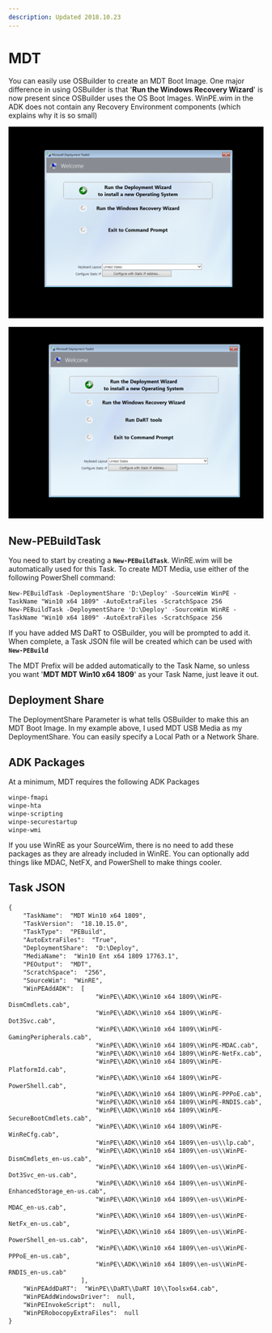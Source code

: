 ```yaml
---
description: Updated 2018.10.23
---
```


# MDT

You can easily use OSBuilder to create an MDT Boot Image.  One major difference in using OSBuilder is that '**Run the Windows Recovery Wizard**' is now present since OSBuilder uses the OS Boot Images.  WinPE.wim in the ADK does not contain any Recovery Environment components \(which explains why it is so small\)

![MDT without DaRT Integration](../../../.gitbook/assets/2018-10-17_2-23-55%20%281%29.png)

![MDT with DaRT Integration](../../../.gitbook/assets/2018-10-17_2-24-05%20%281%29.png)

## New-PEBuildTask

You need to start by creating a **`New-PEBuildTask`**.  WinRE.wim will be automatically used for this Task.  To create MDT Media, use either of the following PowerShell command:

```text
New-PEBuildTask -DeploymentShare 'D:\Deploy' -SourceWim WinPE -TaskName "Win10 x64 1809" -AutoExtraFiles -ScratchSpace 256
New-PEBuildTask -DeploymentShare 'D:\Deploy' -SourceWim WinRE -TaskName "Win10 x64 1809" -AutoExtraFiles -ScratchSpace 256
```

If you have added MS DaRT to OSBuilder, you will be prompted to add it.  When complete, a Task JSON file will be created which can be used with **`New-PEBuild`**

The MDT Prefix will be added automatically to the Task Name, so unless you want '**MDT MDT Win10 x64 1809**' as your Task Name, just leave it out.

## Deployment Share

The DeploymentShare Parameter is what tells OSBuilder to make this an MDT Boot Image.  In my example above, I used MDT USB Media as my DeploymentShare.  You can easily specify a Local Path or a Network Share.

## ADK Packages

At a minimum, MDT requires the following ADK Packages

```text
winpe-fmapi
winpe-hta
winpe-scripting
winpe-securestartup
winpe-wmi
```

If you use WinRE as your SourceWim, there is no need to add these packages as they are already included in WinRE.  You can optionally add things like MDAC, NetFX, and PowerShell to make things cooler.

## Task JSON

```text
{
    "TaskName":  "MDT Win10 x64 1809",
    "TaskVersion":  "18.10.15.0",
    "TaskType":  "PEBuild",
    "AutoExtraFiles":  "True",
    "DeploymentShare":  "D:\Deploy",
    "MediaName":  "Win10 Ent x64 1809 17763.1",
    "PEOutput":  "MDT",
    "ScratchSpace":  "256",
    "SourceWim":  "WinRE",
    "WinPEAddADK":  [
                        "WinPE\\ADK\\Win10 x64 1809\\WinPE-DismCmdlets.cab",
                        "WinPE\\ADK\\Win10 x64 1809\\WinPE-Dot3Svc.cab",
                        "WinPE\\ADK\\Win10 x64 1809\\WinPE-GamingPeripherals.cab",
                        "WinPE\\ADK\\Win10 x64 1809\\WinPE-MDAC.cab",
                        "WinPE\\ADK\\Win10 x64 1809\\WinPE-NetFx.cab",
                        "WinPE\\ADK\\Win10 x64 1809\\WinPE-PlatformId.cab",
                        "WinPE\\ADK\\Win10 x64 1809\\WinPE-PowerShell.cab",
                        "WinPE\\ADK\\Win10 x64 1809\\WinPE-PPPoE.cab",
                        "WinPE\\ADK\\Win10 x64 1809\\WinPE-RNDIS.cab",
                        "WinPE\\ADK\\Win10 x64 1809\\WinPE-SecureBootCmdlets.cab",
                        "WinPE\\ADK\\Win10 x64 1809\\WinPE-WinReCfg.cab",
                        "WinPE\\ADK\\Win10 x64 1809\\en-us\\lp.cab",
                        "WinPE\\ADK\\Win10 x64 1809\\en-us\\WinPE-DismCmdlets_en-us.cab",
                        "WinPE\\ADK\\Win10 x64 1809\\en-us\\WinPE-Dot3Svc_en-us.cab",
                        "WinPE\\ADK\\Win10 x64 1809\\en-us\\WinPE-EnhancedStorage_en-us.cab",
                        "WinPE\\ADK\\Win10 x64 1809\\en-us\\WinPE-MDAC_en-us.cab",
                        "WinPE\\ADK\\Win10 x64 1809\\en-us\\WinPE-NetFx_en-us.cab",
                        "WinPE\\ADK\\Win10 x64 1809\\en-us\\WinPE-PowerShell_en-us.cab",
                        "WinPE\\ADK\\Win10 x64 1809\\en-us\\WinPE-PPPoE_en-us.cab",
                        "WinPE\\ADK\\Win10 x64 1809\\en-us\\WinPE-RNDIS_en-us.cab"
                    ],
    "WinPEAddDaRT":  "WinPE\\DaRT\\DaRT 10\\Toolsx64.cab",
    "WinPEAddWindowsDriver":  null,
    "WinPEInvokeScript":  null,
    "WinPERobocopyExtraFiles":  null
}
```



